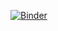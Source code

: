 [![Binder](https://mybinder.org/badge_logo.svg)](https://mybinder.org/v2/gh/iThulin/SSW-FMKB-Sales-Dashboard/HEAD)
